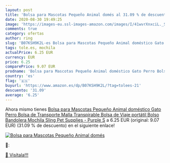 ```yaml
---
layout: post
title: 'Bolsa para Mascotas Pequeño Animal domés al 31.09 % de descuento'
date: 2020-08-30 19:49:25
image: 'https://images-eu.ssl-images-amazon.com/images/I/41wvrXnxciL._SL200_.jpg'
comments: true
category: ofertas
author: ring
slug: 'B07KSH9K2L-es Bolsa para Mascotas Pequeño Animal doméstico Gato Perro...'
tags: tole.es, mochila
actualPrice: 6.25 EUR
currency: EUR
price: 6.25
comparePrice: 9.07 EUR
prodname: 'Bolsa para Mascotas Pequeño Animal doméstico Gato Perro Bolsa de Transporte Malla Transpirable Bolsa de Viaje portátil Bolso Bandolera Mochila Sling Pet Supplies - Purple S'
country: 'es'
flag: '🇪🇸'
buyurl: 'https://www.amazon.es/dp/B07KSH9K2L/?tag=tolees-21'
descuento: '31.09'
average: '6.25'
---
```


Ahora mismo tienes [Bolsa para Mascotas Pequeño Animal doméstico Gato Perro Bolsa de Transporte Malla Transpirable Bolsa de Viaje portátil Bolso Bandolera Mochila Sling Pet Supplies - Purple S](https://www.amazon.es/dp/B07KSH9K2L/?tag=tolees-21) a 6.25 EUR (original: 9.07 EUR) (31.09 %  de descuento) en el siguiente enlace!

[![Bolsa para Mascotas Pequeño Animal domés](https://images-eu.ssl-images-amazon.com/images/I/41wvrXnxciL._SL200_.jpg)](https://www.amazon.es/dp/B07KSH9K2L/?tag=tolees-21)

🔎:


[🛒 Visítala!!!](https://www.amazon.es/dp/B07KSH9K2L/?tag=tolees-21)

